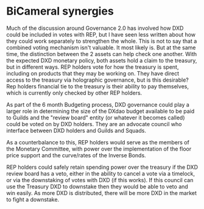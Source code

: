 # BiCameral synergies

Much of the discussion around Governance 2.0 has involved how DXD could be included in votes with REP, but I have seen less written about how they could work separately to strengthen the whole. This is not to say that a combined voting mechanism isn't valuable. It most likely is. But at the same time, the distinction between the 2 assets can help check one another. With the expected DXD monetary policy, both assets hold a claim to the treasury, but in different ways. REP holders vote for how the treasury is spent, including on products that they may be working on. They have direct access to the treasury via holographic governance, but is this desirable? Rep holders financial tie to the treasury is their ability to pay themselves, which is currently only checked by other REP holders.

As part of the 6 month Budgeting process, DXD governance could play a larger role in determining the size of the DXdao budget available to be paid to Guilds and the "review board" entity (or whatever it becomes called) could be voted on by DXD holders. They are an advocate council who interface between DXD holders and Guilds and Squads. 

As a counterbalance to this, REP holders would serve as the members of the Monetary Committee, with power over the implementation of the floor price support and the curve/rates of the Inverse Bonds. 

REP holders could safely retain spending power over the treasury if the DXD review board has a veto, either in the ability to cancel a vote via a timelock, or via the downstaking of votes with DXD (if this works). If this council can use the Treasury DXD to downstake then they would be able to veto and win easily. As more DXD is distributed, there will be more DXD in the market to fight a downstake.